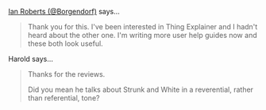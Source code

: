 <a href="http://twitter.com/Borgendorf" rel="nofollow noopener" target="_blank">Ian Roberts (@Borgendorf)</a> says…
>	Thank you for this. I've been interested in Thing Explainer and I hadn't heard about the other one. I'm writing more user help guides now and these both look useful.

Harold says…
>	Thanks for the reviews.
>	
>	Did you mean he talks about Strunk and White in a reverential, rather than referential, tone?
